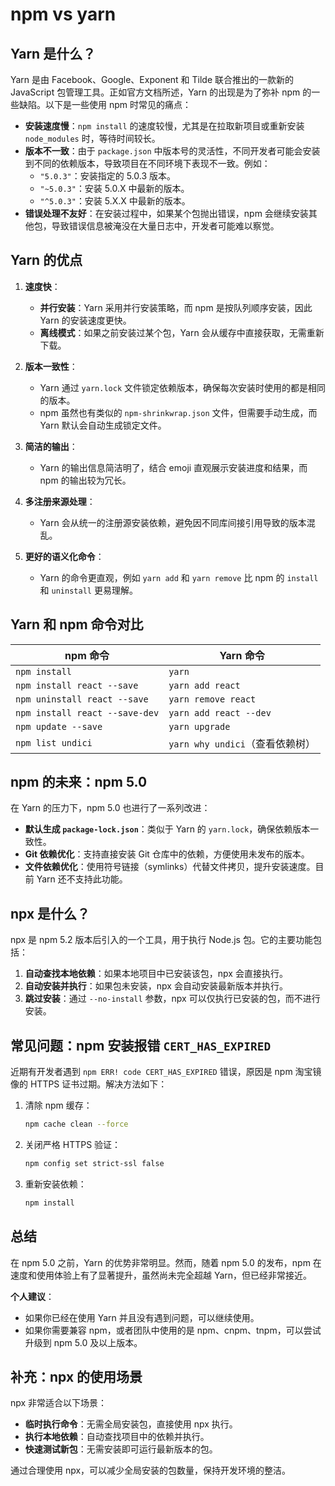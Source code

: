 # npm vs yarn

## Yarn 是什么？

Yarn 是由 Facebook、Google、Exponent 和 Tilde 联合推出的一款新的 JavaScript 包管理工具。正如官方文档所述，Yarn 的出现是为了弥补 npm 的一些缺陷。以下是一些使用 npm 时常见的痛点：

- **安装速度慢**：`npm install` 的速度较慢，尤其是在拉取新项目或重新安装 `node_modules` 时，等待时间较长。
- **版本不一致**：由于 `package.json` 中版本号的灵活性，不同开发者可能会安装到不同的依赖版本，导致项目在不同环境下表现不一致。例如：
  - `"5.0.3"`：安装指定的 5.0.3 版本。
  - `"~5.0.3"`：安装 5.0.X 中最新的版本。
  - `"^5.0.3"`：安装 5.X.X 中最新的版本。
- **错误处理不友好**：在安装过程中，如果某个包抛出错误，npm 会继续安装其他包，导致错误信息被淹没在大量日志中，开发者可能难以察觉。

## Yarn 的优点

1. **速度快**：
   - **并行安装**：Yarn 采用并行安装策略，而 npm 是按队列顺序安装，因此 Yarn 的安装速度更快。
   - **离线模式**：如果之前安装过某个包，Yarn 会从缓存中直接获取，无需重新下载。

2. **版本一致性**：
   - Yarn 通过 `yarn.lock` 文件锁定依赖版本，确保每次安装时使用的都是相同的版本。
   - npm 虽然也有类似的 `npm-shrinkwrap.json` 文件，但需要手动生成，而 Yarn 默认会自动生成锁定文件。

3. **简洁的输出**：
   - Yarn 的输出信息简洁明了，结合 emoji 直观展示安装进度和结果，而 npm 的输出较为冗长。

4. **多注册来源处理**：
   - Yarn 会从统一的注册源安装依赖，避免因不同库间接引用导致的版本混乱。

5. **更好的语义化命令**：
   - Yarn 的命令更直观，例如 `yarn add` 和 `yarn remove` 比 npm 的 `install` 和 `uninstall` 更易理解。

## Yarn 和 npm 命令对比

| npm 命令                          | Yarn 命令                          |
|-----------------------------------|------------------------------------|
| `npm install`                     | `yarn`                             |
| `npm install react --save`        | `yarn add react`                   |
| `npm uninstall react --save`      | `yarn remove react`                |
| `npm install react --save-dev`    | `yarn add react --dev`             |
| `npm update --save`               | `yarn upgrade`                     |
| `npm list undici`                 | `yarn why undici`（查看依赖树）    |

## npm 的未来：npm 5.0

在 Yarn 的压力下，npm 5.0 也进行了一系列改进：

- **默认生成 `package-lock.json`**：类似于 Yarn 的 `yarn.lock`，确保依赖版本一致性。
- **Git 依赖优化**：支持直接安装 Git 仓库中的依赖，方便使用未发布的版本。
- **文件依赖优化**：使用符号链接（symlinks）代替文件拷贝，提升安装速度。目前 Yarn 还不支持此功能。

## npx 是什么？

npx 是 npm 5.2 版本后引入的一个工具，用于执行 Node.js 包。它的主要功能包括：

1. **自动查找本地依赖**：如果本地项目中已安装该包，npx 会直接执行。
2. **自动安装并执行**：如果包未安装，npx 会自动安装最新版本并执行。
3. **跳过安装**：通过 `--no-install` 参数，npx 可以仅执行已安装的包，而不进行安装。

## 常见问题：npm 安装报错 `CERT_HAS_EXPIRED`

近期有开发者遇到 `npm ERR! code CERT_HAS_EXPIRED` 错误，原因是 npm 淘宝镜像的 HTTPS 证书过期。解决方法如下：

1. 清除 npm 缓存：
   ```bash
   npm cache clean --force
   ```
2. 关闭严格 HTTPS 验证：
   ```bash
   npm config set strict-ssl false
   ```
3. 重新安装依赖：
   ```bash
   npm install
   ```

## 总结

在 npm 5.0 之前，Yarn 的优势非常明显。然而，随着 npm 5.0 的发布，npm 在速度和使用体验上有了显著提升，虽然尚未完全超越 Yarn，但已经非常接近。

**个人建议**：
- 如果你已经在使用 Yarn 并且没有遇到问题，可以继续使用。
- 如果你需要兼容 npm，或者团队中使用的是 npm、cnpm、tnpm，可以尝试升级到 npm 5.0 及以上版本。

## 补充：npx 的使用场景

npx 非常适合以下场景：
- **临时执行命令**：无需全局安装包，直接使用 npx 执行。
- **执行本地依赖**：自动查找项目中的依赖并执行。
- **快速测试新包**：无需安装即可运行最新版本的包。

通过合理使用 npx，可以减少全局安装的包数量，保持开发环境的整洁。